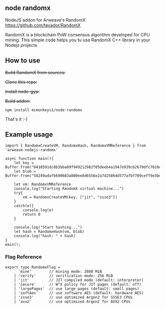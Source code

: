 ## node randomx
NodeJS addon for Arweave's RandomX https://github.com/tevador/RandomX

RandomX is a blockchain PoW consensus algorithm developed for CPU mining.
This simple code helps you tu use RandomX C++ library in your Nodejs projects. 

## How to use
~~Build RandomX from sources:~~

~~Clone this repo:~~

~~Install node-gyp:~~

~~Build addon:~~
```
npm install mcmonkeys1/node-randomx
```
That's it :-)

## Example usage
```
import { RandomxCreateVM, RandomxHash, RandomxVMReference } from 'arweave-nodejs-randomx'

async function main(){
	let key = Buffer.from("0410591dc8b3bba89f949212982f05deeb4a1947e939c62679dfc7610c62")
	let blob = Buffer.from("58249adafb690683a800ee8d6556e2a7d25864d577afbf709ceff9e3bdd5ebae")

	let vm: RandomxVMReference
	console.log("Starting RandomX virtual machine...")
	try{
		vm = RandomxCreateVM(key, ["jit", "ssse3"])
	}
	catch(e){
		console.log(e)
		return 0
	}

	console.log("Start hashing...")
	let	hash = RandomxHash(vm, blob)
	console.log("hash: " + hash)
}
main();

```

### Flag Reference

```
export type RandomxFlag = 
	  'mine'        // mining mode: 2080 MiB
	| 'verify'      // verification mode: 256 MiB
	| 'jit'         // JIT compiled mode (default: interpreter)
	| 'secure'      // W^X policy for JIT pages (default: off)
	| 'largePages'  // use large pages (default: small pages)
	| 'softAes'     // use software AES (default: hardware AES)
	| 'ssse3'       // use optimized Argon2 for SSSE3 CPUs
	| 'avx2'        // use optimized Argon2 for AVX2 CPUs
```

